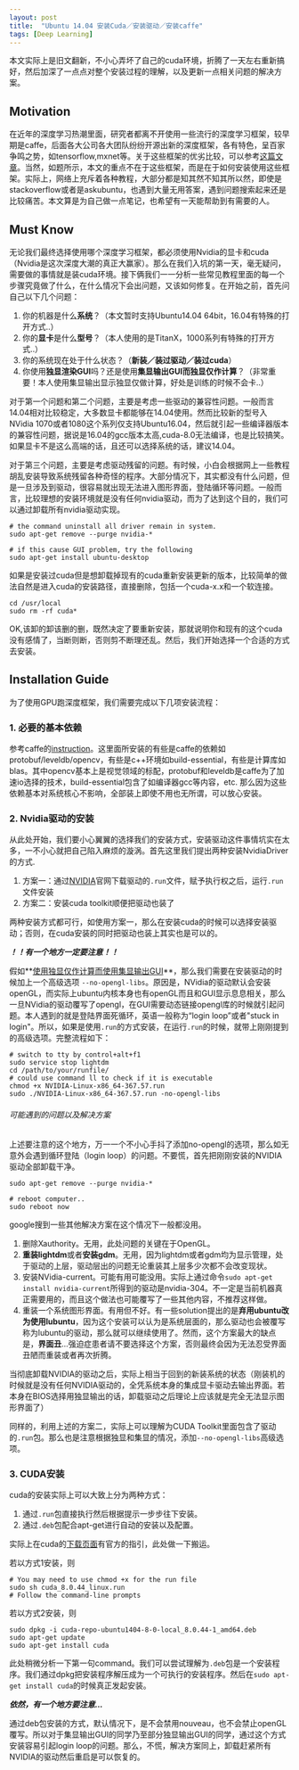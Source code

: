 ```yaml
---
layout: post
title:  "Ubuntu 14.04 安装Cuda／安装驱动／安装caffe"
tags: [Deep Learning]
---
```


本文实际上是旧文翻新，不小心弄坏了自己的cuda环境，折腾了一天左右重新搞好，然后加深了一点点对整个安装过程的理解，以及更新一点相关问题的解决方案。

## Motivation
在近年的深度学习热潮里面，研究者都离不开使用一些流行的深度学习框架，较早期是caffe，后面各大公司各大团队纷纷开源出新的深度框架，各有特色，呈百家争鸣之势，如tensorflow,mxnet等。关于这些框架的优劣比较，可以参考[这篇文章](https://github.com/zer0n/deepframeworks)。当然，如题所示，本文的重点不在于这些框架，而是在于如何安装使用这些框架。实际上，网络上充斥着各种教程，大部分都是知其然不知其所以然，即使是stackoverflow或者是askubuntu，也遇到大量无用答案，遇到问题搜索起来还是比较痛苦。本文算是为自己做一点笔记，也希望有一天能帮助到有需要的人。

## Must Know
无论我们最终选择使用哪个深度学习框架，都必须使用Nvidia的显卡和cuda（Nvidia是这次深度大潮的真正大赢家）。那么在我们入坑的第一天，毫无疑问，需要做的事情就是装cuda环境。接下俩我们一一分析一些常见教程里面的每一个步骤究竟做了什么，在什么情况下会出问题，又该如何修复。在开始之前，首先问自己以下几个问题：

1. 你的机器是什么**系统**？（本文暂时支持Ubuntu14.04 64bit，16.04有特殊的打开方式..）
2. 你的**显卡**是什么**型号**？（本人使用的是TitanX，1000系列有特殊的打开方式..）
3. 你的系统现在处于什么状态？（**新装／装过驱动／装过cuda**）
4. 你使用**独显渲染GUI**吗？还是使用**集显输出GUI而独显仅作计算**？（非常重要！本人使用集显输出显示独显仅做计算，好处是训练的时候不会卡..）

对于第一个问题和第二个问题，主要是考虑一些驱动的兼容性问题。一般而言14.04相对比较稳定，大多数显卡都能够在14.04使用。然而比较新的型号入NVidia 1070或者1080这个系列仅支持Ubuntu16.04，然后就引起一些编译器版本的兼容性问题，据说是16.04的gcc版本太高,cuda-8.0无法编译，也是比较搞笑。如果显卡不是这么高端的话，且还可以选择系统的话，建议14.04。

对于第三个问题，主要是考虑驱动残留的问题。有时候，小白会根据网上一些教程胡乱安装导致系统残留各种奇怪的程序。大部分情况下，其实都没有什么问题，但是一旦涉及到驱动，很容易就出现无法进入图形界面，登陆循环等问题。一般而言，比较理想的安装环境就是没有任何nvidia驱动，而为了达到这个目的，我们可以通过卸载所有nvidia驱动实现。

```shell
# the command uninstall all driver remain in system.
sudo apt-get remove --purge nvidia-*

# if this cause GUI problem, try the following
sudo apt-get install ubuntu-desktop
```

如果是安装过cuda但是想卸载掉现有的cuda重新安装更新的版本，比较简单的做法自然是进入cuda的安装路径，直接删除，包括一个cuda-x.x和一个软连接。

```shell
cd /usr/local
sudo rm -rf cuda*
```

OK,该卸的卸该删的删，既然决定了要重新安装，那就说明你和现有的这个cuda没有感情了，当断则断，否则剪不断理还乱。然后，我们开始选择一个合适的方式去安装。

## Installation Guide

为了使用GPU跑深度框架，我们需要完成以下几项安装流程：

### 1. 必要的基本依赖
参考caffe的[instruction](http://caffe.berkeleyvision.org/install_apt.html)。这里面所安装的有些是caffe的依赖如protobuf/leveldb/opencv，有些是c++环境如build-essential，有些是计算库如blas。其中opencv基本上是视觉领域的标配，protobuf和leveldb是caffe为了加速io选择的技术，build-essential包含了如编译器gcc等内容，etc. 那么因为这些依赖基本对系统核心不影响，全部装上即使不用也无所谓，可以放心安装。
### 2. Nvidia驱动的安装
从此处开始，我们要小心翼翼的选择我们的安装方式，安装驱动这件事情坑实在太多，一不小心就把自己陷入麻烦的漩涡。首先这里我们提出两种安装NvidiaDriver的方式.

1. 方案一：通过[NVIDIA](http://www.nvidia.com/Download/index.aspx?lang=en)官网下载驱动的`.run`文件，赋予执行权之后，运行`.run`文件安装
2. 方案二：安装cuda toolkit顺便把驱动也装了

两种安装方式都可行，如使用方案一，那么在安装cuda的时候可以选择安装驱动；否则，在cuda安装的同时把驱动也装上其实也是可以的。

***！！有一个地方一定要注意！！***

假如**<u>使用独显仅作计算而使用集显输出GUI</u>**，那么我们需要在安装驱动的时候加上一个高级选项 `--no-opengl-libs`。原因是，NVidia的驱动默认会安装openGL，而实际上ubuntu内核本身也有openGL而且和GUI显示息息相关，那么一旦NVidia的驱动覆写了opengl，在GUI需要动态链接opengl库的时候就引起问题。本人遇到的就是登陆界面死循环，英语一般称为“login loop”或者"stuck in login"。所以，如果是使用`.run`的方式安装，在运行`.run`的时候，就带上刚刚提到的高级选项。完整流程如下：

```shell
# switch to tty by control+alt+f1
sudo service stop lightdm
cd /path/to/your/runfile/
# could use command ll to check if it is executable
chmod +x NVIDIA-Linux-x86_64-367.57.run
sudo ./NVIDIA-Linux-x86_64-367.57.run -no-opengl-libs
```

###### 可能遇到的问题以及解决方案
上述要注意的这个地方，万一一个不小心手抖了添加no-opengl的选项，那么如无意外会遇到循环登陆（login loop）的问题。不要慌，首先把刚刚安装的NVIDIA驱动全部卸载干净。

```
sudo apt-get remove --purge nvidia-*

# reboot computer..
sudo reboot now
```

google搜到一些其他解决方案在这个情况下一般都没用。

1. 删除Xauthority。无用，此处问题的关键在于OpenGL。
2. **重装lightdm**或者**安装gdm**。无用，因为lightdm或者gdm均为显示管理，处于驱动的上层，驱动层出的问题无论重装其上层多少次都不会改变现状。
3. 安装NVidia-current。可能有用可能没用。实际上通过命令`sudo apt-get install nvidia-current`所得到的驱动是nvidia-304。不一定是当前机器真正需要用的，而且这个做法也可能覆写了一些其他内容，不推荐这样做。
4. 重装一个系统图形界面。有用但不好。有一些solution提出的是**弃用ubuntu改为使用lubuntu**，因为这个安装可以认为是系统层面的，那么驱动也会被覆写称为lubuntu的驱动，那么就可以继续使用了。然而，这个方案最大的缺点是，**界面丑**...强迫症患者请不要选择这个方案，否则最终会因为无法忍受界面丑陋而重装或者再次折腾。

当彻底卸载NVIDIA的驱动之后，实际上相当于回到的新装系统的状态（刚装机的时候就是没有任何NVIDIA驱动的，全凭系统本身的集成显卡驱动去输出界面。若本身在BIOS选择用独显输出的话，卸载驱动之后理论上应该就是完全无法显示图形界面了）

同样的，利用上述的方案二，实际上可以理解为CUDA Toolkit里面包含了驱动的`.run`包。那么也是注意根据独显和集显的情况，添加`--no-opengl-libs`高级选项。

### 3. CUDA安装

cuda的安装实际上可以大致上分为两种方式：

1. 通过`.run`包直接执行然后根据提示一步步往下安装。
2. 通过`.deb`包配合apt-get进行自动的安装以及配置。

实际上在cuda的[下载页面](https://developer.nvidia.com/cuda-downloads)有官方的指引，此处做一下搬运。

若以方式1安装，则

```
# You may need to use chmod +x for the run file
sudo sh cuda_8.0.44_linux.run
# Follow the command-line prompts
```

若以方式2安装，则

```
sudo dpkg -i cuda-repo-ubuntu1404-8-0-local_8.0.44-1_amd64.deb
sudo apt-get update
sudo apt-get install cuda
```
此处稍微分析一下第一句command。我们可以尝试理解为`.deb`包是一个安装程序。我们通过dpkg把安装程序解压成为一个可执行的安装程序。然后在`sudo apt-get install cuda`的时候真正发起安装。

***依然，有一个地方要注意...***

通过deb包安装的方式，默认情况下，是不会禁用nouveau，也不会禁止openGL覆写。所以对于集显输出GUI的同学乃至部分独显输出GUI的同学，通过这个方式安装容易引起login loop的问题。那么，不慌，解决方案同上，卸载赶紧所有NVIDIA的驱动然后重启是可以恢复的。